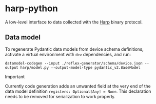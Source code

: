 # harp-python

A low-level interface to data collected with the [Harp](https://harp-tech.org/) binary protocol.

## Data model 

To regenerate Pydantic data models from device schema definitions, activate a virtual environment with `dev` dependencies, and run:

```
datamodel-codegen --input ./reflex-generator/schema/device.json --output harp/model.py --output-model-type pydantic_v2.BaseModel
```

> [!IMPORTANT]
> Currently code generation adds an unwanted field at the very end of the data model definition `registers: Optional[Any] = None`. This declaration needs to be removed for serialization to work properly.
